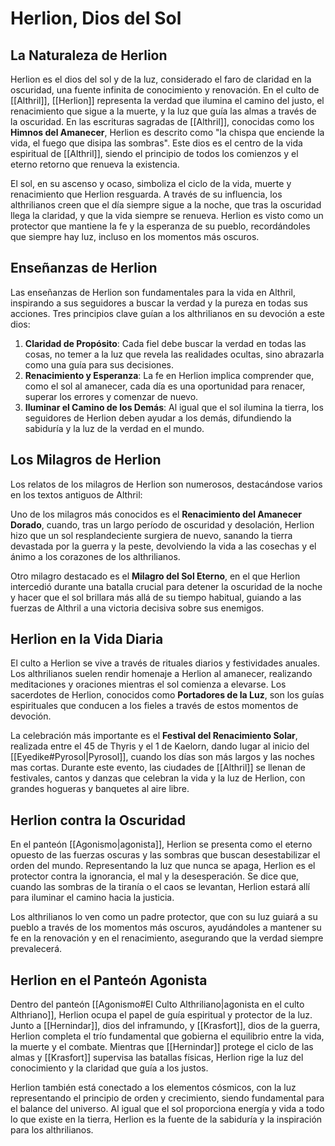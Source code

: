 # Herlion, Dios del Sol

## La Naturaleza de Herlion

Herlion es el dios del sol y de la luz, considerado el faro de claridad en la oscuridad, una fuente infinita de conocimiento y renovación. En el culto de [[Althril]], [[Herlion]] representa la verdad que ilumina el camino del justo, el renacimiento que sigue a la muerte, y la luz que guía las almas a través de la oscuridad. En las escrituras sagradas de [[Althril]], conocidas como los **Himnos del Amanecer**, Herlion es descrito como "la chispa que enciende la vida, el fuego que disipa las sombras". Este dios es el centro de la vida espiritual de [[Althril]], siendo el principio de todos los comienzos y el eterno retorno que renueva la existencia.

El sol, en su ascenso y ocaso, simboliza el ciclo de la vida, muerte y renacimiento que Herlion resguarda. A través de su influencia, los althrilianos creen que el día siempre sigue a la noche, que tras la oscuridad llega la claridad, y que la vida siempre se renueva. Herlion es visto como un protector que mantiene la fe y la esperanza de su pueblo, recordándoles que siempre hay luz, incluso en los momentos más oscuros.

## Enseñanzas de Herlion

Las enseñanzas de Herlion son fundamentales para la vida en Althril, inspirando a sus seguidores a buscar la verdad y la pureza en todas sus acciones. Tres principios clave guían a los althrilianos en su devoción a este dios:

1. **Claridad de Propósito**: Cada fiel debe buscar la verdad en todas las cosas, no temer a la luz que revela las realidades ocultas, sino abrazarla como una guía para sus decisiones.
2. **Renacimiento y Esperanza**: La fe en Herlion implica comprender que, como el sol al amanecer, cada día es una oportunidad para renacer, superar los errores y comenzar de nuevo.
3. **Iluminar el Camino de los Demás**: Al igual que el sol ilumina la tierra, los seguidores de Herlion deben ayudar a los demás, difundiendo la sabiduría y la luz de la verdad en el mundo.

## Los Milagros de Herlion

Los relatos de los milagros de Herlion son numerosos, destacándose varios en los textos antiguos de Althril:

Uno de los milagros más conocidos es el **Renacimiento del Amanecer Dorado**, cuando, tras un largo período de oscuridad y desolación, Herlion hizo que un sol resplandeciente surgiera de nuevo, sanando la tierra devastada por la guerra y la peste, devolviendo la vida a las cosechas y el ánimo a los corazones de los althrilianos.

Otro milagro destacado es el **Milagro del Sol Eterno**, en el que Herlion intercedió durante una batalla crucial para detener la oscuridad de la noche y hacer que el sol brillara más allá de su tiempo habitual, guiando a las fuerzas de Althril a una victoria decisiva sobre sus enemigos.

## Herlion en la Vida Diaria

El culto a Herlion se vive a través de rituales diarios y festividades anuales. Los althrilianos suelen rendir homenaje a Herlion al amanecer, realizando meditaciones y oraciones mientras el sol comienza a elevarse. Los sacerdotes de Herlion, conocidos como **Portadores de la Luz**, son los guías espirituales que conducen a los fieles a través de estos momentos de devoción.

La celebración más importante es el **Festival del Renacimiento Solar**, realizada entre el 45 de Thyris y el 1 de Kaelorn, dando lugar al inicio del [[Eyedike#Pyrosol|Pyrosol]], cuando los días son más largos y las noches mas cortas. Durante este evento, las ciudades de [[Althril]] se llenan de festivales, cantos y danzas que celebran la vida y la luz de Herlion, con grandes hogueras y banquetes al aire libre.

## Herlion contra la Oscuridad

En el panteón [[Agonismo|agonista]], Herlion se presenta como el eterno opuesto de las fuerzas oscuras y las sombras que buscan desestabilizar el orden del mundo. Representando la luz que nunca se apaga, Herlion es el protector contra la ignorancia, el mal y la desesperación. Se dice que, cuando las sombras de la tiranía o el caos se levantan, Herlion estará allí para iluminar el camino hacia la justicia.

Los althrilianos lo ven como un padre protector, que con su luz guiará a su pueblo a través de los momentos más oscuros, ayudándoles a mantener su fe en la renovación y en el renacimiento, asegurando que la verdad siempre prevalecerá.

## Herlion en el Panteón Agonista

Dentro del panteón [[Agonismo#El Culto Althriliano|agonista en el culto Althriano]], Herlion ocupa el papel de guía espiritual y protector de la luz. Junto a [[Hernindar]], dios del inframundo, y [[Krasfort]], dios de la guerra, Herlion completa el trío fundamental que gobierna el equilibrio entre la vida, la muerte y el combate. Mientras que [[Hernindar]] protege el ciclo de las almas y [[Krasfort]] supervisa las batallas físicas, Herlion rige la luz del conocimiento y la claridad que guía a los justos.

Herlion también está conectado a los elementos cósmicos, con la luz representando el principio de orden y crecimiento, siendo fundamental para el balance del universo. Al igual que el sol proporciona energía y vida a todo lo que existe en la tierra, Herlion es la fuente de la sabiduría y la inspiración para los althrilianos.